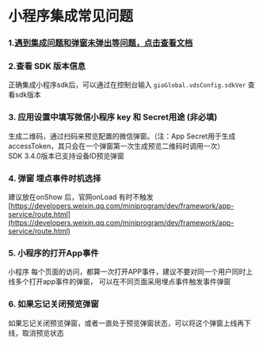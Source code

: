 # 小程序集成常见问题

### 1.[遇到集成问题和弹窗未弹出等问题，点击查看文档](https://shimo.im/docs/xrP8cDKkYx9gJg8Y/read)

### 2.查看 SDK 版本信息

正确集成小程序sdk后，可以通过在控制台输入 `gioGlobal.vdsConfig.sdkVer` 查看sdk版本

### **3. 应用设置中填写微信小程序 key 和 Secret用途 \(非必填\)**

生成二维码，通过扫码来预览配置的微信弹窗。（注：App Secret用于生成accessToken，其只会在一个弹窗第一次生成预览二维码时调用一次）  
SDK 3.4.0版本已支持设备ID预览弹窗

### 4. 弹窗 埋点事件时机选择

  
建议放在onShow 后，官网onLoad 有时不触发  
[https://developers.weixin.qq.com/miniprogram/dev/framework/app-service/route.html](https://developers.weixin.qq.com/miniprogram/dev/framework/app-service/route.html)

### **5. 小程序的打开App事件**

小程序 每个页面的访问，都算一次打开APP事件，建议不要对同一个用户同时上线多个打开app事件的弹窗， 可以在不同页面采用埋点事件触发事件弹窗

### **6. 如果忘记关闭预览弹窗**

如果忘记关闭预览弹窗，或者一直处于预览弹窗状态，可以将这个弹窗上线再下线，取消预览状态

